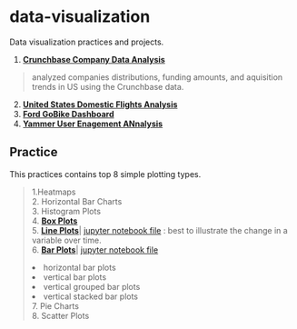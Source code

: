 # data-visualization
Data visualization practices and projects.  
1. [**Crunchbase Company Data Analysis**](https://github.com/YuexiSC/data-visualization/tree/master/crunchbase_data_analysis)  
> analyzed companies distributions, funding amounts, and aquisition trends in US using the Crunchbase data.      
2. [**United States Domestic Flights Analysis**](https://github.com/YuexiSC/data-visualization/tree/master/flights_data_visualization)   
3. [**Ford GoBike Dashboard**](https://github.com/YuexiSC/data-visualization/tree/master/ford_gobike)   
4. [**Yammer User Enagement ANnalysis**]()

## Practice 
This practices contains top 8 simple plotting types.  
> 1.Heatmaps  
> 2. Horizontal Bar Charts   
> 3. Histogram Plots   
> 4. [**Box Plots**](https://github.com/YuexiSC/data-visualization/blob/master/Box_Plots.ipynb)    
> 5.  [**Line Plots**](http://nbviewer.jupyter.org/github/YuexiSC/data-visualization/blob/master/Line_Plots.ipynb)| [jupyter notebook file](https://github.com/YuexiSC/data-visualization/blob/master/Line_Plots.ipynb) :    best to illustrate the change in a variable over time.  
> 6.  [**Bar Plots**](http://nbviewer.jupyter.org/github/YuexiSC/data-visualization/blob/master/Bar_Plots.ipynb)| [jupyter notebook file](https://github.com/YuexiSC/data-visualization/blob/master/Bar_Plots.ipynb)  
      <li> horizontal bar plots  
      <li> vertical bar plots  
      <li> vertical grouped bar plots  
      <li> vertical stacked bar plots   
> 7. Pie Charts  
> 8. Scatter Plots  
